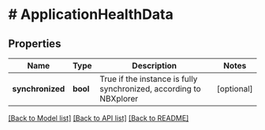 # # ApplicationHealthData

## Properties

Name | Type | Description | Notes
------------ | ------------- | ------------- | -------------
**synchronized** | **bool** | True if the instance is fully synchronized, according to NBXplorer | [optional]

[[Back to Model list]](../../README.md#models) [[Back to API list]](../../README.md#endpoints) [[Back to README]](../../README.md)
